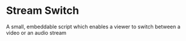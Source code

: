 # Stream Switch

A small, embeddable script which enables a viewer to switch between a video or an audio stream
